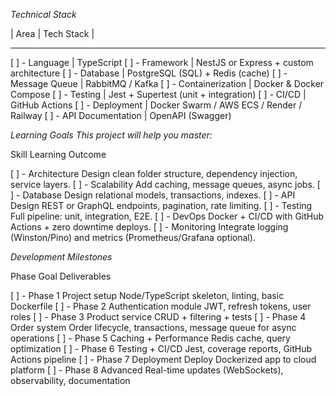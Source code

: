 _Technical Stack_

| Area | Tech Stack |

---

[ ] - Language | TypeScript
[ ] - Framework | NestJS or Express + custom architecture
[ ] - Database | PostgreSQL (SQL) + Redis (cache)
[ ] - Message Queue | RabbitMQ / Kafka
[ ] - Containerization | Docker & Docker Compose
[ ] - Testing | Jest + Supertest (unit + integration)
[ ] - CI/CD | GitHub Actions
[ ] - Deployment | Docker Swarm / AWS ECS / Render / Railway
[ ] - API Documentation | OpenAPI (Swagger)

_Learning Goals_
_This project will help you master:_

Skill Learning Outcome

[ ] - Architecture Design clean folder structure, dependency injection, service layers.
[ ] - Scalability Add caching, message queues, async jobs.
[ ] - Database Design relational models, transactions, indexes.
[ ] - API Design REST or GraphQL endpoints, pagination, rate limiting.
[ ] - Testing Full pipeline: unit, integration, E2E.
[ ] - DevOps Docker + CI/CD with GitHub Actions + zero downtime deploys.
[ ] - Monitoring Integrate logging (Winston/Pino) and metrics (Prometheus/Grafana optional).

_Development Milestones_

Phase Goal Deliverables

[ ] - Phase 1 Project setup Node/TypeScript skeleton, linting, basic Dockerfile
[ ] - Phase 2 Authentication module JWT, refresh tokens, user roles
[ ] - Phase 3 Product service CRUD + filtering + tests
[ ] - Phase 4 Order system Order lifecycle, transactions, message queue for async operations
[ ] - Phase 5 Caching + Performance Redis cache, query optimization
[ ] - Phase 6 Testing + CI/CD Jest, coverage reports, GitHub Actions pipeline
[ ] - Phase 7 Deployment Deploy Dockerized app to cloud platform
[ ] - Phase 8 Advanced Real-time updates (WebSockets), observability, documentation
